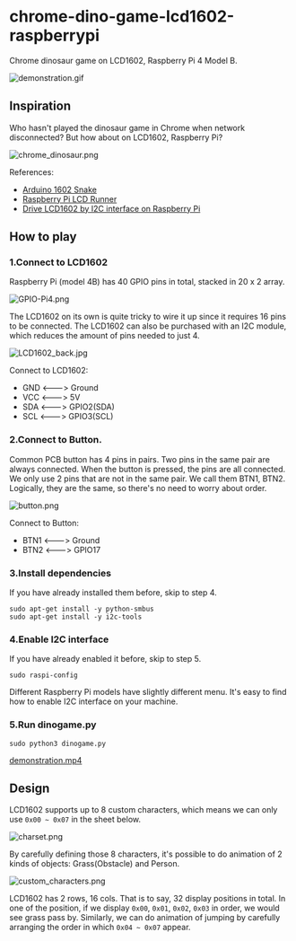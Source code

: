 # chrome-dino-game-lcd1602-raspberrypi

Chrome dinosaur game on LCD1602, Raspberry Pi 4 Model B.

![demonstration.gif](./demo.gif)

## Inspiration

Who hasn't played the dinosaur game in Chrome when network disconnected? But how about on LCD1602, Raspberry Pi?

![chrome_dinosaur.png](./chrome_dinosaur.png)

References:
- [Arduino 1602 Snake](https://github.com/SadaleNet/Arduino1602Snake)
- [Raspberry Pi LCD Runner](https://github.com/Blueve/RaspberryPiLCDRunner)
- [Drive LCD1602 by I2C interface on Raspberry Pi](https://shumeipai.nxez.com/2020/06/17/raspberry-pi-drives-lcd1602-screen-through-i2c.html)

## How to play

### 1.Connect to LCD1602

Raspberry Pi (model 4B) has 40 GPIO pins in total, stacked in 20 x 2 array.

![GPIO-Pi4.png](./GPIO-Pi4.png)

The LCD1602 on its own is quite tricky to wire it up since it requires 16 pins to be connected. The LCD1602 can also be purchased with an I2C module, which reduces the amount of pins needed to just 4.

![LCD1602_back.jpg](./LCD1602_back.jpg)

Connect to LCD1602:

- GND <---> Ground
- VCC <---> 5V
- SDA <---> GPIO2(SDA)
- SCL <---> GPIO3(SCL)

### 2.Connect to Button.

Common PCB button has 4 pins in pairs. Two pins in the same pair are always connected. When the button is pressed, the pins are all connected. We only use 2 pins that are not in the same pair. We call them BTN1, BTN2. Logically, they are the same, so there's no need to worry about order.

![button.png](./button.png)

Connect to Button:

- BTN1 <---> Ground
- BTN2 <---> GPIO17

### 3.Install dependencies

If you have already installed them before, skip to step 4.

```
sudo apt-get install -y python-smbus
sudo apt-get install -y i2c-tools
```
### 4.Enable I2C interface

If you have already enabled it before, skip to step 5.

```
sudo raspi-config
```

Different Raspberry Pi models have slightly different menu. It's easy to find how to enable I2C interface on your machine.

### 5.Run dinogame.py

```
sudo python3 dinogame.py
```

[demonstration.mp4](./demo.mp4)

## Design

LCD1602 supports up to 8 custom characters, which means we can only use `0x00 ~ 0x07` in the sheet below.

![charset.png](./charset.png)

By carefully defining those 8 characters, it's possible to do animation of 2 kinds of objects: Grass(Obstacle) and Person.

![custom_characters.png](./custom_characters.png)

LCD1602 has 2 rows, 16 cols. That is to say, 32 display positions in total. In one of the position, if we display `0x00`, `0x01`, `0x02`, `0x03` in order, we would see grass pass by. Similarly, we can do animation of jumping by carefully arranging the order in which `0x04 ~ 0x07` appear.
